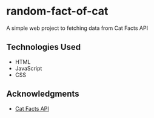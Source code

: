 # random-fact-of-cat

A simple web project to fetching data from Cat Facts API

## Technologies Used

- HTML
- JavaScript
- CSS

## Acknowledgments

- [Cat Facts API](https://catfact.ninja/)

